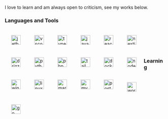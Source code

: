 I love to learn and am always open to criticism, see my works below. 

### Languages and Tools


<img align="left" alt="jetbrains" width="30px" style="padding:20px;" src="https://cdn.jsdelivr.net/gh/devicons/devicon@latest/icons/jetbrains/jetbrains-original.svg" />
<img align="left" alt="vscode" width="30px" style="padding:20px;" src="https://cdn.jsdelivr.net/gh/devicons/devicon@latest/icons/vscode/vscode-original.svg" />
<img align="left" alt="typescript" width="30px" style="padding:20px;" src="https://cdn.jsdelivr.net/gh/devicons/devicon@latest/icons/typescript/typescript-original.svg" />
<img align="left" alt="javascript" width="30px" style="padding:20px;" src="https://cdn.jsdelivr.net/gh/devicons/devicon@latest/icons/javascript/javascript-original.svg" />
<img align="left" alt="react" width="30px" style="padding:20px;" src="https://cdn.jsdelivr.net/gh/devicons/devicon@latest/icons/react/react-original.svg" />
<img align="left" alt="nextjs" width="30px" style="padding:20px;" src="https://cdn.jsdelivr.net/gh/devicons/devicon@latest/icons/nextjs/nextjs-original.svg" />
<img align="left" alt="drizzle-orm" width="30px" style="padding:20px;" src="https://avatars.githubusercontent.com/u/108468352?s=200&v=4" />
<img align="left" alt="python" width="30px" style="padding:20px;" src="https://cdn.jsdelivr.net/gh/devicons/devicon@latest/icons/python/python-original.svg" />
<img align="left" alt="php" width="30px" style="padding:20px;" src="https://cdn.jsdelivr.net/gh/devicons/devicon@latest/icons/php/php-original.svg" />
<img align="left" alt="tailwindcss" width="30px" style="padding:20px;" src="https://cdn.jsdelivr.net/gh/devicons/devicon@latest/icons/tailwindcss/tailwindcss-original.svg" />
<img align="left" alt="docker" width="30px" style="padding:20px;" src="https://cdn.jsdelivr.net/gh/devicons/devicon@latest/icons/docker/docker-plain.svg" />
<img align="left" alt="nodejs" width="30px" style="padding:20px;" src="https://cdn.jsdelivr.net/gh/devicons/devicon@latest/icons/nodejs/nodejs-original.svg" />
<img align="left" alt="windows" width="30px" style="padding:20px;" src="https://cdn.jsdelivr.net/gh/devicons/devicon@latest/icons/windows11/windows11-original.svg" />
<img align="left" alt="linux" width="30px" style="padding:20px;" src="https://cdn.jsdelivr.net/gh/devicons/devicon@latest/icons/linux/linux-original.svg" />
<img align="left" alt="mariadb" width="30px" style="padding:20px;" src="https://cdn.jsdelivr.net/gh/devicons/devicon@latest/icons/mariadb/mariadb-original.svg" />
<img align="left" alt="mysql" width="30px" style="padding:20px;" src="https://cdn.jsdelivr.net/gh/devicons/devicon@latest/icons/mysql/mysql-original.svg" />
<img align="left" alt="postgresql" width="30px" style="padding:20px;" src="https://cdn.jsdelivr.net/gh/devicons/devicon@latest/icons/postgresql/postgresql-original.svg" />

<br />
<br />
<br />
<br />

### Learning

<img align="left" alt="wordpress" width="30px" style="padding:20px;" src="https://cdn.jsdelivr.net/gh/devicons/devicon@latest/icons/wordpress/wordpress-plain.svg" />
<img align="left" alt="go" width="30px" style="padding:20px;" src="https://cdn.jsdelivr.net/gh/devicons/devicon@latest/icons/go/go-original-wordmark.svg" />      
